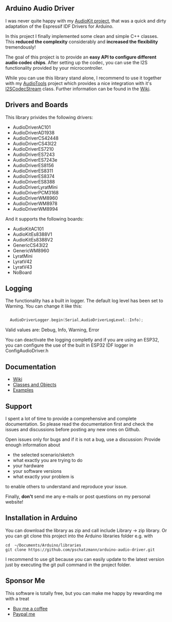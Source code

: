 
## Arduino Audio Driver

I was never quite happy with my [AudioKit project](https://github.com/pschatzmann/arduino-audiokit), that was a quick and dirty adaptation of the Espressif IDF Drivers for Arduino. 

In this project I finally implemented some clean and simple C++ classes. This __reduced the complexity__ considerably and __increased the flexibility__ tremendously!

The goal of this project is to provide an __easy API to configure different audio codec chips__. After setting up the codec, you can use the I2S functionality provided by your microcontroller.

While you can use this library stand alone, I recommend to use it together with my [AudioTools](https://github.com/pschatzmann/arduino-audio-tools) project which provides a nice integration with it's [I2SCodecStream](https://pschatzmann.github.io/arduino-audio-tools/classaudio__tools_1_1_i2_s_codec_stream.html) class. Further information can be found in the [Wiki](https://github.com/pschatzmann/arduino-audio-driver/wiki).

## Drivers and Boards

This library privides the following drivers:

- AudioDriverAC101
- AudioDriverAD1938
- AudioDriverCS42448
- AudioDriverCS43l22
- AudioDriverES7210
- AudioDriverES7243
- AudioDriverES7243e
- AudioDriverES8156
- AudioDriverES8311
- AudioDriverES8374
- AudioDriverES8388
- AudioDriverLyratMini
- AudioDriverPCM3168
- AudioDriverWM8960
- AudioDriverWM8978
- AudioDriverWM8994

And it supports the following boards:

- AudioKitAC101 
- AudioKitEs8388V1 
- AudioKitEs8388V2 
- GenericCS43l22 
- GenericWM8960 
- LyratMini
- LyratV42 
- LyratV43 
- NoBoard 

## Logging

The functionality has a built in logger. The default log level has been set to Warning. You can change it like this:

```C++

  AudioDriverLogger.begin(Serial,AudioDriverLogLevel::Info); 

```
Valid values are: Debug, Info, Warning, Error

You can deactivate the logging completly and if you are using an ESP32, you can configure the use of the built in ESP32 IDF logger in ConfigAudioDriver.h

## Documentation

- [Wiki](https://github.com/pschatzmann/arduino-audio-driver/wiki)
- [Classes and Objects](https://pschatzmann.github.io/arduino-audio-driver/html/group__audio__driver.html)
- [Examples](https://github.com/pschatzmann/arduino-audio-driver/tree/main/examples)

## Support

I spent a lot of time to provide a comprehensive and complete documentation.
So please read the documentation first and check the issues and discussions before posting any new ones on Github.

Open issues only for bugs and if it is not a bug, use a discussion: Provide enough information about 
- the selected scenario/sketch 
- what exactly you are trying to do
- your hardware
- your software versions
- what exactly your problem is

to enable others to understand and reproduce your issue.

Finally, __don't__ send me any e-mails or post questions on my personal website! 


## Installation in Arduino

You can download the library as zip and call include Library -> zip library. Or you can git clone this project into the Arduino libraries folder e.g. with

```
cd  ~/Documents/Arduino/libraries
git clone https://github.com/pschatzmann/arduino-audio-driver.git

```

I recommend to use git because you can easily update to the latest version just by executing the git pull command in the project folder. 


## Sponsor Me

This software is totally free, but you can make me happy by rewarding me with a treat

- [Buy me a coffee](https://www.buymeacoffee.com/philschatzh)
- [Paypal me](https://paypal.me/pschatzmann?country.x=CH&locale.x=en_US)




